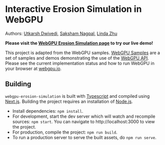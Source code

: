 # Interactive Erosion Simulation in WebGPU
Authors: [Utkarsh Dwivedi](https://linkedin.com/in/udwivedi/), [Saksham Nagpal](https://www.linkedin.com/in/nagpalsaksham/), [Linda Zhu](https://www.linkedin.com/in/lindadaism/)


**Please visit the [WebGPU Erosion Simulation page](https://gpu-gang.github.io/WebGPU-Erosion-Simulation/) to try our live demo!**

This project is adapted from the WebGPU samples. [WebGPU Samples](https://webgpu.github.io/webgpu-samples/) are a set of samples and demos
demonstrating the use of the [WebGPU API](//webgpu.dev). Please see the current
implementation status and how to run WebGPU in your browser at
[webgpu.io](//webgpu.io).

## Building
`webgpu-erosion-simulation` is built with [Typescript](https://www.typescriptlang.org/)
and compiled using [Next.js](https://nextjs.org/). Building the project
requires an installation of [Node.js](https://nodejs.org/en/).

- Install dependencies: `npm install`.
- For development, start the dev server which will watch and recompile
  sources: `npm start`. You can navigate to http://localhost:3000 to view the project.
- For production, compile the project: `npm run build`.
- To run a production server to serve the built assets, do `npm run serve`.
